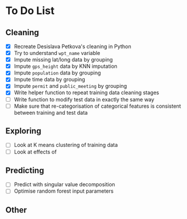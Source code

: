 # To Do List

## Cleaning

- [x] Recreate Desislava Petkova's cleaning in Python
- [x] Try to understand `wpt_name` variable
- [x] Impute missing lat/long data by grouping
- [x] Impute `gps_height` data by KNN imputation
- [x] Impute `population` data by grouping
- [x] Impute time data by grouping
- [x] Impute `permit` and `public_meeting` by grouping
- [x] Write helper function to repeat training data cleaning stages
- [ ] Write function to modify test data in exactly the same way
 - [ ] Make sure that re-categorisation of categorical features is consistent between training and test data

## Exploring
- [ ] Look at K means clustering of training data
- [ ] Look at effects of 

## Predicting
- [ ] Predict with singular value decomposition
- [ ] Optimise random forest input parameters

## Other